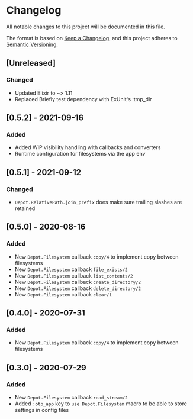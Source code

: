 # Changelog
All notable changes to this project will be documented in this file.

The format is based on [Keep a Changelog](https://keepachangelog.com/en/1.0.0/),
and this project adheres to [Semantic Versioning](https://semver.org/spec/v2.0.0.html).

## [Unreleased]
### Changed
- Updated Elixir to ~> 1.11
- Replaced Briefly test dependency with ExUnit's :tmp_dir

## [0.5.2] - 2021-09-16
### Added
- Added WIP visibility handling with callbacks and converters
- Runtime configuration for filesystems via the app env

## [0.5.1] - 2021-09-12
### Changed
- `Depot.RelativePath.join_prefix` does make sure trailing slashes are retained


## [0.5.0] - 2020-08-16
### Added
- New `Depot.Filesystem` callback `copy/4` to implement copy between filesystems
- New `Depot.Filesystem` callback `file_exists/2`
- New `Depot.Filesystem` callback `list_contents/2`
- New `Depot.Filesystem` callback `create_directory/2`
- New `Depot.Filesystem` callback `delete_directory/2`
- New `Depot.Filesystem` callback `clear/1`


## [0.4.0] - 2020-07-31
### Added
- New `Depot.Filesystem` callback `copy/4` to implement copy between filesystems


## [0.3.0] - 2020-07-29
### Added
- New `Depot.Filesystem` callback `read_stream/2`
- Added `:otp_app` key to `use Depot.Filesystem` macro to be able to store settings
in config files